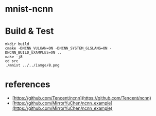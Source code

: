 # mnist-ncnn

# Build & Test
```
mkdir build
cmake -DNCNN_VULKAN=ON -DNCNN_SYSTEM_GLSLANG=ON -DNCNN_BUILD_EXAMPLES=ON ..
make -j8
cd src
./mnist ../../iamge/8.png
```

# references
- [https://github.com/Tencent/ncnn](https://github.com/Tencent/ncnn)
- [https://github.com/MirrorYuChen/ncnn_example](https://github.com/MirrorYuChen/ncnn_example)
